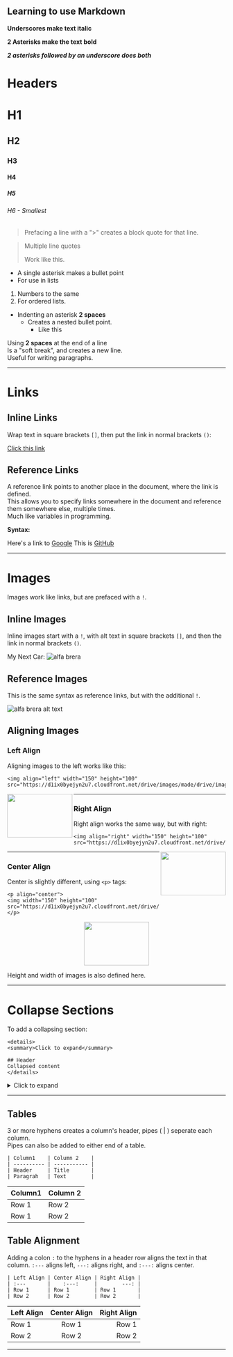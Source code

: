 ## Learning to use Markdown

__Underscores make text italic__

**2 Asterisks make the text bold**

**_2 asterisks followed by an underscore does both_**

# Headers

# H1
## H2
### H3
#### H4
##### H5
###### H6 - Smallest

> Prefacing a line with a ">" creates a block quote for that line.

> Multiple line quotes
>
> Work like this.

* A single asterisk makes a bullet point
* For use in lists

1. Numbers to the same
2. For ordered lists.

* Indenting an asterisk **2 spaces**
  * Creates a nested bullet point.
    * Like this

Using **2 spaces** at the end of a line  
Is a "soft break", and creates a new line.  
Useful for writing paragraphs.

------------------------------------------------------------------------

# Links

## Inline Links

Wrap text in square brackets `[]`, then put the link in normal brackets `()`:

[Click this link](http://www.google.com)

## Reference Links

A reference link points to another place in the document, where the link is defined.  
This allows you to specify links somewhere in the document and reference them somewhere else, multiple times.  
Much like variables in programming.

**Syntax:**

Here's a link to [Google][google-link]
This is [GitHub][github-link]

[google-link]: http://www.google.com  
[github-link]: http://www.github.com

------------------------------------------------------------------------

# Images

Images work like links, but are prefaced with a `!`.  

## Inline Images

Inline images start with a `!`, with alt text in square brackets `[]`, and then the link in normal brackets `()`.  

My Next Car:
![alfa brera](https://d1ix0byejyn2u7.cloudfront.net/drive/images/made/drive/images/remote/https_f2.caranddriving.com/images/new/large/AlfaRomeoBrera0306(2)_794_529_70.jpg)

## Reference Images

This is the same syntax as reference links, but with the additional `!`.

![alfa brera alt text][alfa]

[alfa]: https://d1ix0byejyn2u7.cloudfront.net/drive/images/made/drive/images/remote/https_f2.caranddriving.com/images/new/large/AlfaRomeoBrera0306(2)_794_529_70.jpg  

## Aligning Images

### Left Align

Aligning images to the left works like this:  
```
<img align="left" width="150" height="100" src="https://d1ix0byejyn2u7.cloudfront.net/drive/images/made/drive/images/remote/https_f2.caranddriving.com/images/new/large/AlfaRomeoBrera0306(2)_794_529_70.jpg">
```  

<img align="left" width="150" height="100" src="https://d1ix0byejyn2u7.cloudfront.net/drive/images/made/drive/images/remote/https_f2.caranddriving.com/images/new/large/AlfaRomeoBrera0306(2)_794_529_70.jpg">  

------------------------------------------------------------------------

### Right Align

Right align works the same way, but with right:  
```
<img align="right" width="150" height="100" src="https://d1ix0byejyn2u7.cloudfront.net/drive/images/made/drive/images/remote/https_f2.caranddriving.com/images/new/large/AlfaRomeoBrera0306(2)_794_529_70.jpg">
```  

<img align="right" width="150" height="100" src="https://d1ix0byejyn2u7.cloudfront.net/drive/images/made/drive/images/remote/https_f2.caranddriving.com/images/new/large/AlfaRomeoBrera0306(2)_794_529_70.jpg">  

------------------------------------------------------------------------

### Center Align

Center is slightly different, using `<p>` tags:  
```
<p align="center">
<img width="150" height="100" src="https://d1ix0byejyn2u7.cloudfront.net/drive/images/made/drive/images/remote/https_f2.caranddriving.com/images/new/large/AlfaRomeoBrera0306(2)_794_529_70.jpg">
</p>
```  

<p align="center">
<img width="150" height="100" src="https://d1ix0byejyn2u7.cloudfront.net/drive/images/made/drive/images/remote/https_f2.caranddriving.com/images/new/large/AlfaRomeoBrera0306(2)_794_529_70.jpg">
</p>  

Height and width of images is also defined here.  

------------------------------------------------------------------------

# Collapse Sections

To add a collapsing section:  

```
<details>
<summary>Click to expand</summary>

## Header
Collapsed content
</details>  
```

<details>
<summary>Click to expand</summary>

## Collapsed content
* List item 1
  * List item 1a
  * List item 1b
* List item 2

```
System.out.Println("Some code");
```

</details>

------------------------------------------------------------------------

## Tables

3 or more hyphens creates a column's header, pipes ( | ) seperate each column.  
Pipes can also be added to either end of a table.  

```
| Column1    | Column 2    |
| ---------- | ----------- |
| Header     | Title       |
| Paragrah   | Text        |
```

| Column1    | Column 2    |
| ---------- | ----------- |
| Row 1      | Row 2       |
| Row 1      | Row 2       |

## Table Alignment

Adding a colon `:` to the hyphens in a header row aligns the text in that column. `:---` aligns left, `---:` aligns right, and `:---:` aligns center.  

```
| Left Align | Center Align | Right Align |
| :---       |    :---:     |        ---: |
| Row 1      | Row 1        | Row 1       |
| Row 2      | Row 2        | Row 2       |
```

| Left Align | Center Align | Right Align |
| :---       |    :---:     |        ---: |
| Row 1      | Row 1        | Row 1       |
| Row 2      | Row 2        | Row 2       |

------------------------------------------------------------------------
